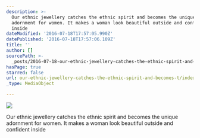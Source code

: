 ```yaml
---
description: >-
  Our ethnic jewellery catches the ethnic spirit and becomes the unique
  adornment for women. It makes a woman look beautiful outside and confident
  inside
dateModified: '2016-07-18T17:57:05.990Z'
datePublished: '2016-07-18T17:57:06.109Z'
title: ''
author: []
sourcePath: >-
  _posts/2016-07-18-our-ethnic-jewellery-catches-the-ethnic-spirit-and-becomes-t.md
hasPage: true
starred: false
url: our-ethnic-jewellery-catches-the-ethnic-spirit-and-becomes-t/index.html
_type: MediaObject

---
```

![](https://the-grid-user-content.s3-us-west-2.amazonaws.com/4a536377-c085-4264-9f81-a0cdc5f51f94.jpg)

Our ethnic jewellery catches the ethnic spirit and becomes the unique adornment for women. It makes a woman look beautiful outside and confident inside